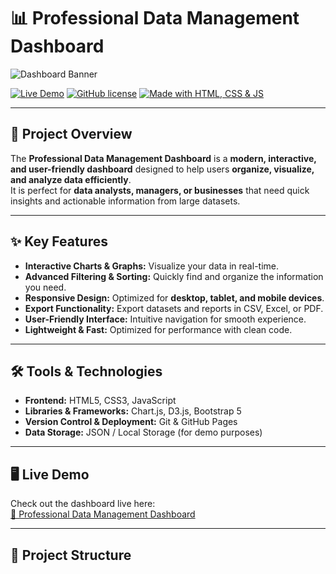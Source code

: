# 📊 Professional Data Management Dashboard

![Dashboard Banner](https://i.postimg.cc/3xH5wWZL/dashboard-banner.png)

[![Live Demo](https://img.shields.io/badge/Live-Dashboard-blue?style=for-the-badge)](https://abdulrhmanabdulghaffar.github.io/DBM_SYstem/)
[![GitHub license](https://img.shields.io/badge/License-MIT-green?style=for-the-badge)](LICENSE)
[![Made with HTML, CSS & JS](https://img.shields.io/badge/Made%20with-HTML%2CCSS%2CJS-orange?style=for-the-badge)]()

---

## 🚀 Project Overview
The **Professional Data Management Dashboard** is a **modern, interactive, and user-friendly dashboard** designed to help users **organize, visualize, and analyze data efficiently**.  
It is perfect for **data analysts, managers, or businesses** that need quick insights and actionable information from large datasets.

---

## ✨ Key Features
- **Interactive Charts & Graphs:** Visualize your data in real-time.  
- **Advanced Filtering & Sorting:** Quickly find and organize the information you need.  
- **Responsive Design:** Optimized for **desktop, tablet, and mobile devices**.  
- **Export Functionality:** Export datasets and reports in CSV, Excel, or PDF.  
- **User-Friendly Interface:** Intuitive navigation for smooth experience.  
- **Lightweight & Fast:** Optimized for performance with clean code.

---

## 🛠️ Tools & Technologies
- **Frontend:** HTML5, CSS3, JavaScript  
- **Libraries & Frameworks:** Chart.js, D3.js, Bootstrap 5  
- **Version Control & Deployment:** Git & GitHub Pages  
- **Data Storage:** JSON / Local Storage (for demo purposes)

---

## 🖥️ Live Demo
Check out the dashboard live here:  
[🔗 Professional Data Management Dashboard](https://abdulrhmanabdulghaffar.github.io/DBM_SYstem/)

---

## 📂 Project Structure
